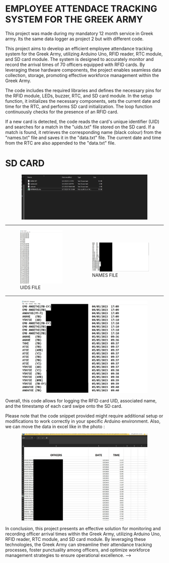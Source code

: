 # EMPLOYEE ATTENDACE TRACKING SYSTEM FOR THE GREEK ARMY 

This project was made during my mandatory 12 month service in Greek army. 
Its the same data logger as project 2 but with different code.

This project aims to develop an efficient employee attendance tracking system for the Greek Army, utilizing Arduino Uno, RFID reader, RTC module, and SD card module. The system is designed to accurately monitor and record the arrival times of 70 officers equipped with RFID cards. By leveraging these hardware components, the project enables seamless data collection, storage, promoting effective workforce management within the Greek Army.

The code includes the required libraries and defines the necessary pins for the RFID module, LEDs, buzzer, RTC, and SD card module. In the setup function, it initializes the necessary components, sets the current date and time for the RTC, and performs SD card initialization. The loop function continuously checks for the presence of an RFID card.

If a new card is detected, the code reads the card's unique identifier (UID) and searches for a match in the "uids.txt" file stored on the SD card. If a match is found, it retrieves the corresponding name (black colour) from the "names.txt" file  and saves it in the "data.txt" file. The current date and time from the RTC are also appended to the "data.txt" file.

<h1>SD CARD</h1> 

<p align="center">
  <img src="https://github.com/chrysostomos997/Arduino-Projects/blob/497716ed01c1e46fc865472d70539c5d09d5177c/EMPLOYEE%20ATTENDANCE%20TRACKING%20SYSTEM%20FOR%20THE%20GREEK%20ARMY/MICRO%20SD%20CARD.jpg" alt="your-image-description" width="400" />
</p>



<table>
  <tr>
    <td>
      <figure>
        <img src="https://github.com/chrysostomos997/Arduino-Projects/blob/5343e720b6d65f184505c504fae7895be96f2f0a/EMPLOYEE%20ATTENDANCE%20TRACKING%20SYSTEM%20FOR%20THE%20GREEK%20ARMY/uids.jpg" />
        <figcaption>UIDS FILE</figcaption>
      </figure>
    </td>
    <td>
      <figure>
        <img src="https://github.com/chrysostomos997/Arduino-Projects/blob/5343e720b6d65f184505c504fae7895be96f2f0a/EMPLOYEE%20ATTENDANCE%20TRACKING%20SYSTEM%20FOR%20THE%20GREEK%20ARMY/names.jpg" />
        <figcaption>NAMES FILE</figcaption>
      </figure>
    </td>
  </tr>
</table>


<p align="center">
  <img src="https://github.com/chrysostomos997/Arduino-Projects/blob/cde252b33542b37a8cf1b955e43b2608103d3989/EMPLOYEE%20ATTENDANCE%20TRACKING%20SYSTEM%20FOR%20THE%20GREEK%20ARMY/data.jpg" alt="DATA FILE" width="400" />
</p>

Overall, this code allows for logging the RFID card UID, associated name, and the timestamp of each card swipe onto the SD card.

Please note that the code snippet provided might require additional setup or modifications to work correctly in your specific Arduino environment.
Also, we can move the data in excel like in the photo : 
<p align="center">
  <img src="https://github.com/chrysostomos997/Arduino-Projects/blob/4636f45e0ae0183fcf4ebaa4ac8f8b843606ba27/EMPLOYEE%20ATTENDANCE%20TRACKING%20SYSTEM%20FOR%20THE%20GREEK%20ARMY/excel.jpg" alt="DATA FILE" width="400" />
</p>





In conclusion, this project presents an effective solution for monitoring and recording officer arrival times within the Greek Army, utilizing Arduino Uno, RFID reader, RTC module, and SD card module. By leveraging these technologies, the Greek Army can streamline their attendance tracking processes, foster punctuality among officers, and optimize workforce management strategies to ensure operational excellence.
 -->

